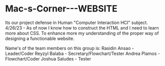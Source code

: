# Mac-s-Corner---WEBSITE
Its our project defense in Human "Computer Interaction HCI" subject.
4/26/23 - As of now I know how to construct the HTML and I need to learn more about CSS. To enhance more my understanding of the proper way of designing a functionable website.


Name's of the team members on this group is:
Rasidin Ansao - Leader/Coder
Reyzyl Balaba - Secretary/Flowchart/Tester
Andrea Plamos - Flowchart/Coder
Joshua Saludes - Tester
